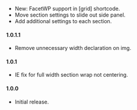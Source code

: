 * New: FacetWP support in [grid] shortcode.
* Move section settings to slide out side panel.
* Add additional settings to each section.

#### 1.0.1.1
* Remove unnecessary width declaration on img.

#### 1.0.1
* IE fix for full width section wrap not centering.

#### 1.0.0
* Initial release.
